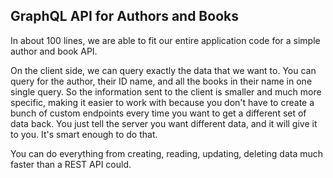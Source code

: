 ## GraphQL API for Authors and Books

In about 100 lines, we are able to fit our entire application code for a simple author and book API.

On the client side, we can query exactly the data that we want to. You can query for the author, their ID name, and all the books in their name in one single query. So the information sent to the client is smaller and much more specific, making it easier to work with because you don't have to create a bunch of custom endpoints every time you want to get a different set of data back. You just tell the server you want different data, and it will give it to you. It's smart enough to do that.

You can do everything from creating, reading, updating, deleting data much faster than a REST API could.

